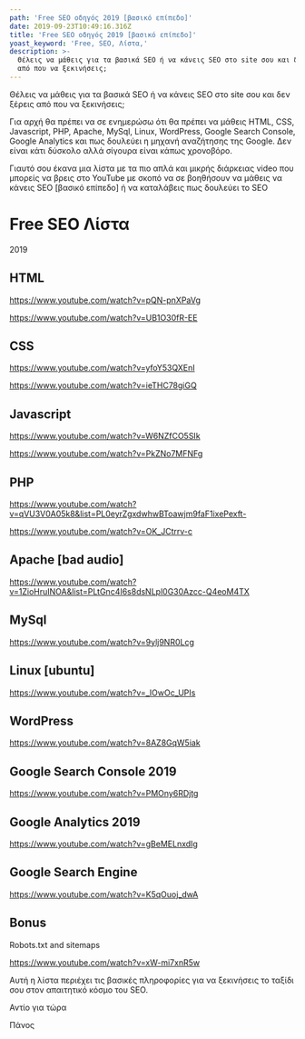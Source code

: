```yaml
---
path: 'Free SEO οδηγός 2019 [βασικό επίπεδο]'
date: 2019-09-23T10:49:16.316Z
title: 'Free SEO οδηγός 2019 [βασικό επίπεδο]'
yoast_keyword: 'Free, SEO, Λίστα,'
description: >-
  Θέλεις να μάθεις για τα βασικά SEO ή να κάνεις SEO στο site σου και δεν ξέρεις
  από που να ξεκινήσεις;
---
```

Θέλεις να μάθεις για τα βασικά SEO ή να κάνεις SEO στο site σου και δεν ξέρεις από που να ξεκινήσεις; 



Για αρχή θα πρέπει να σε ενημερώσω ότι θα πρέπει να μάθεις HTML, CSS, Javascript, PHP, Apache, MySql, Linux, WordPress, Google Search Console, Google Analytics και πως δουλεύει η μηχανή αναζήτησης της Google. Δεν είναι κάτι δύσκολο αλλά σίγουρα είναι κάπως χρονοβόρο. 



Γιαυτό σου έκανα μια λίστα με τα πιο απλά και μικρής διάρκειας video που μπορείς να βρεις στο YouTube με σκοπό να σε βοηθήσουν να μάθεις να κάνεις SEO \[βασικό επίπεδο] ή να καταλάβεις πως δουλεύει το SEO



# Free SEO Λίστα 2019



## HTML

https://www.youtube.com/watch?v=pQN-pnXPaVg

https://www.youtube.com/watch?v=UB1O30fR-EE



## CSS

https://www.youtube.com/watch?v=yfoY53QXEnI

https://www.youtube.com/watch?v=ieTHC78giGQ



## Javascript

https://www.youtube.com/watch?v=W6NZfCO5SIk

https://www.youtube.com/watch?v=PkZNo7MFNFg



## PHP

https://www.youtube.com/watch?v=qVU3V0A05k8&list=PL0eyrZgxdwhwBToawjm9faF1ixePexft-

https://www.youtube.com/watch?v=OK_JCtrrv-c



## Apache \[bad audio]

https://www.youtube.com/watch?v=1ZioHruINOA&list=PLtGnc4I6s8dsNLpl0G30Azcc-Q4eoM4TX



## MySql

https://www.youtube.com/watch?v=9ylj9NR0Lcg



## Linux \[ubuntu]

https://www.youtube.com/watch?v=_lOwOc_UPIs



## WordPress

https://www.youtube.com/watch?v=8AZ8GqW5iak



## Google Search Console 2019

https://www.youtube.com/watch?v=PMOny6RDjtg



## Google Analytics 2019

https://www.youtube.com/watch?v=gBeMELnxdIg



## Google Search Engine

https://www.youtube.com/watch?v=K5qOuoj_dwA



## Bonus 

Robots.txt and sitemaps

https://www.youtube.com/watch?v=xW-mi7xnR5w





Αυτή η λίστα περιέχει τις βασικές πληροφορίες για να ξεκινήσεις το ταξίδι σου στον απαιτητικό κόσμο του SEO.



Αντίο για τώρα

Πάνος
